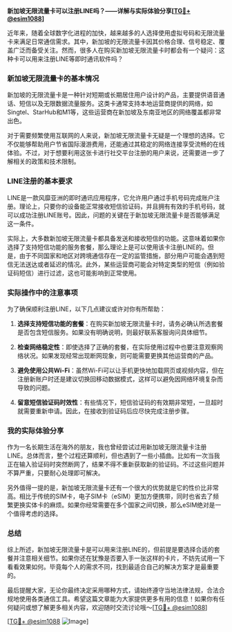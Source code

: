 **新加坡无限流量卡可以注册LINE吗？——详解与实际体验分享[[TG💪+ @esim1088](https://t.me/s/esim1088)]**

近年来，随着全球数字化进程的加快，越来越多的人选择使用虚拟号码和无限流量卡来满足日常通信需求。其中，新加坡的无限流量卡因其价格合理、信号稳定、覆盖广泛而备受关注。然而，很多人在购买新加坡无限流量卡时都会有一个疑问：这种卡可以用来注册LINE等即时通讯软件吗？

### 新加坡无限流量卡的基本情况

新加坡的无限流量卡是一种针对短期或长期居住用户设计的产品，主要提供语音通话、短信以及无限数据流量服务。这类卡通常支持本地运营商提供的网络，如Singtel、StarHub和M1等，这些运营商在新加坡及东南亚地区的网络覆盖都非常出色。

对于需要频繁使用互联网的人来说，新加坡无限流量卡无疑是一个理想的选择。它不仅能够帮助用户节省国际漫游费用，还能通过其稳定的网络连接享受流畅的在线体验。不过，对于想要利用这张卡进行社交平台注册的用户来说，还需要进一步了解相关的政策和技术限制。

### LINE注册的基本要求

LINE是一款风靡亚洲的即时通讯应用程序，它允许用户通过手机号码完成账户注册。理论上，只要你的设备能正常接收短信验证码，并且拥有有效的手机号码，就可以成功注册LINE账号。因此，问题的关键在于新加坡无限流量卡是否能够满足这一条件。

实际上，大多数新加坡无限流量卡都具备发送和接收短信的功能。这意味着如果你选择了支持短信功能的服务套餐，那么理论上是可以使用该卡注册LINE的。但是，由于不同国家和地区对跨境通信存在一定的监管措施，部分用户可能会遇到短信无法送达或者延迟的情况。此外，某些运营商可能会对特定类型的短信（例如验证码短信）进行过滤，这也可能影响到正常使用。

### 实际操作中的注意事项

为了确保顺利注册LINE，以下几点建议或许对你有所帮助：

1. **选择支持短信功能的套餐**：在购买新加坡无限流量卡时，请务必确认所选套餐是否包含短信服务。如果没有明确说明，则最好联系客服询问具体细节。
   
2. **检查网络稳定性**：即使选择了正确的套餐，在实际使用过程中也要注意观察网络状况。如果发现经常出现断网现象，则可能需要更换其他运营商的产品。
   
3. **避免使用公共Wi-Fi**：虽然Wi-Fi可以让手机更快地加载网页或视频内容，但在注册新账户时还是建议切换回移动数据模式，这样可以避免因网络环境复杂而导致的问题。
   
4. **留意短信验证码时效性**：有些情况下，短信验证码的有效期非常短，一旦超时就需要重新申请。因此，在接收到验证码后应尽快完成注册步骤。

### 我的实际体验分享

作为一名长期生活在海外的朋友，我也曾经尝试过用新加坡无限流量卡注册LINE。总体而言，整个过程还算顺利，但也遇到了一些小插曲。比如有一次当我正在输入验证码时突然断网了，结果不得不重新获取新的验证码。不过这些问题并不算严重，只要耐心处理即可解决。

另外值得一提的是，新加坡无限流量卡还有一个很大的优势就是它的性价比非常高。相比于传统的SIM卡，电子SIM卡（eSIM）更加方便携带，同时也省去了频繁更换实体卡的麻烦。如果你经常需要在多个国家之间切换，那么eSIM绝对是一个值得考虑的选择。

### 总结

综上所述，新加坡无限流量卡是可以用来注册LINE的，但前提是要选择合适的套餐并注意相关细节。如果你还在犹豫是否要入手一张这样的卡片，不妨先试用一下看看效果如何。毕竟每个人的需求不同，找到最适合自己的解决方案才是最重要的。

最后提醒大家，无论你最终决定采用哪种方式，请始终遵守当地法律法规，合法合规地使用各类通信工具。希望这篇文章能为大家提供更多有用的信息！如果你有任何疑问或想了解更多相关内容，欢迎随时交流讨论哦～[[TG💪+ @esim1088](https://t.me/s/esim1088)]

[[TG💪+ @esim1088](https://t.me/s/esim1088) ![Image](https://i.postimg.cc/4NQfJmqS/Snipaste-2025-05-13-00-14-12.png)]